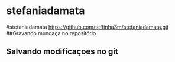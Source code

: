 # stefaniadamata
#stefaniadamata https://github.com/teffinha3m/stefaniadamata.git
##Gravando mundaça no repositório
## Salvando modificaçoes no git
